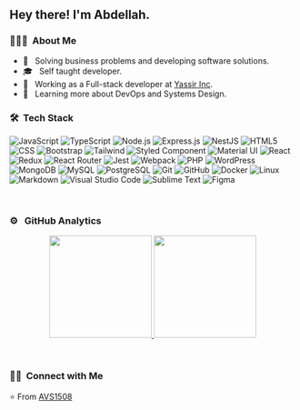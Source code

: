 <h2> Hey there! I'm Abdellah.</h2>

<h3> 👨🏻‍💻 &nbsp;About Me </h3>

- 🤔 &nbsp; Solving business problems and developing software solutions.
- 🎓 &nbsp; Self taught developer.
- 💼 &nbsp; Working as a Full-stack developer at [Yassir Inc](https://yassir.com/).
- 🌱 &nbsp; Learning more about DevOps and Systems Design.

<h3> 🛠 &nbsp;Tech Stack</h3>

![JavaScript](https://img.shields.io/badge/-JavaScript-333333?style=flat&logo=javascript)
![TypeScript](https://img.shields.io/badge/-TypeScript-333333?style=flat&logo=typescript)
![Node.js](https://img.shields.io/badge/-Node.js-333333?style=flat&logo=node.js)
![Express.js](https://img.shields.io/badge/Express.js-333333?style=flat&logo=express)
![NestJS](https://img.shields.io/badge/NestJS.js-333333?style=flat&logo=nestjs&)
![HTML5](https://img.shields.io/badge/-HTML5-333333?style=flat&logo=HTML5)
![CSS](https://img.shields.io/badge/-CSS-333333?style=flat&logo=CSS3)
![Bootstrap](https://img.shields.io/badge/-Bootstrap-333333?style=flat&logo=bootstrap)
![Tailwind](https://img.shields.io/badge/Tailwind_CSS-333333?style=flat&logo=tailwind-css&)
![Styled Component](https://img.shields.io/badge/Styled--Components-333333?style=flat&logo=styled-components)
![Material UI](https://img.shields.io/badge/Material--UI-333333?style=flat&logo=material-ui)
![React](https://img.shields.io/badge/-React-333333?style=flat&logo=react)
![Redux](	https://img.shields.io/badge/Redux-333333?style=flat&logo=redux&)
![React Router](	https://img.shields.io/badge/React_Router-333333?style=flat&logo=react-router&)
![Jest](	https://img.shields.io/badge/Jest-333333?style=flat&logo=Jest&)
![Webpack](	https://img.shields.io/badge/Webpack-333333?style=flat&logo=Webpack&)
![PHP](https://img.shields.io/badge/-PHP-333333?style=flat&logo=php)
![WordPress](https://img.shields.io/badge/-WorpPress-333333?style=flat&logo=wordpress)
![MongoDB](https://img.shields.io/badge/-MongoDB-333333?style=flat&logo=mongodb)
![MySQL](https://img.shields.io/badge/-MySQL-333333?style=flat&logo=mysql)
![PostgreSQL](https://img.shields.io/badge/-PostgreSQL-333333?style=flat&logo=postgresql)
![Git](https://img.shields.io/badge/-Git-333333?style=flat&logo=git)
![GitHub](https://img.shields.io/badge/-GitHub-333333?style=flat&logo=github)
![Docker](https://img.shields.io/badge/-Docker-333333?style=flat&logo=docker)
![Linux](https://img.shields.io/badge/-Linux-333333?style=flat&logo=linux)
![Markdown](https://img.shields.io/badge/-Markdown-333333?style=flat&logo=markdown)
![Visual Studio Code](https://img.shields.io/badge/-Visual%20Studio%20Code-333333?style=flat&logo=visual-studio-code&)
![Sublime Text](https://img.shields.io/badge/-Sublime-333333?style=flat&logo=sublime-text)
![Figma](https://img.shields.io/badge/-Figma-333333?style=flat&logo=figma)

<br/>

<h3> ⚙️ &nbsp; GitHub Analytics</h3>

<p align="center">
  <a href="https://github.com/tizam">
    <img height="180em" src="https://github-readme-stats.vercel.app/api?username=tizam&theme=buefy&show_icons=true&include_all_commits=true&count_private=true"/>
    <img height="180em" src="https://github-readme-stats.vercel.app/api/top-langs/?username=tizam&theme=buefy&layout=compact"/>
  </a>
</p>

<br/>

<h3> 🤝🏻 &nbsp;Connect with Me </h3>

⭐️ From [AVS1508](https://github.com/AVS1508)
